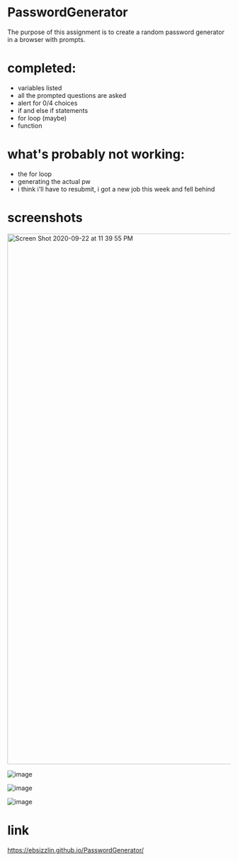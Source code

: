# PasswordGenerator

The purpose of this assignment is to create a random password generator in a browser with prompts.

# completed:

- variables listed
- all the prompted questions are asked
- alert for 0/4 choices
- if and else if statements
- for loop (maybe)
- function

# what's probably not working:

- the for loop
- generating the actual pw
- i think i'll have to resubmit, i got a new job this week and fell behind

# screenshots

<img width="1196" alt="Screen Shot 2020-09-22 at 11 39 55 PM" src="https://user-images.githubusercontent.com/70185995/93964274-3c956200-fd2d-11ea-9530-7c7da2ec2c7e.png">

![image](https://user-images.githubusercontent.com/70185995/93964299-4919ba80-fd2d-11ea-9a32-f97739bf993a.png)

![image](https://user-images.githubusercontent.com/70185995/93964337-58990380-fd2d-11ea-9e0d-cac174fe56e4.png)

![image](https://user-images.githubusercontent.com/70185995/93964411-7b2b1c80-fd2d-11ea-8a6d-5e09e02cdd6d.png)

# link

https://ebsizzlin.github.io/PasswordGenerator/
